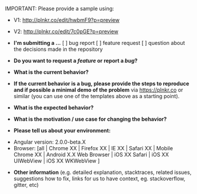 IMPORTANT: Please provide a sample using:  

  * V1: http://plnkr.co/edit/hwbmF9?p=preview 
  * V2: http://plnkr.co/edit/7c0pGE?p=preview

* **I'm submitting a ...**
[ ] bug report
[ ] feature request
[ ] question about the decisions made in the repository

* **Do you want to request a *feature* or report a *bug*?**



* **What is the current behavior?**



* **If the current behavior is a bug, please provide the steps to reproduce and if possible a minimal demo of the problem** via
https://plnkr.co or similar (you can use one of the templates above as a starting point).



* **What is the expected behavior?**



* **What is the motivation / use case for changing the behavior?**



* **Please tell us about your environment:**

- Angular version: 2.0.0-beta.X
- Browser: [all | Chrome XX | Firefox XX | IE XX | Safari XX | Mobile Chrome XX | Android X.X Web Browser | iOS XX Safari | iOS XX UIWebView | iOS XX WKWebView ]



* **Other information** (e.g. detailed explanation, stacktraces, related issues, suggestions how to fix, links for us to have context, eg. stackoverflow, gitter, etc)